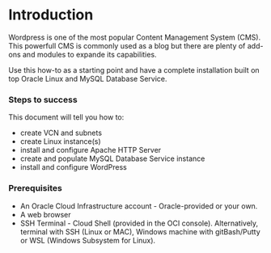 
# Introduction

Wordpress is one of the most popular Content Management System (CMS). This powerfull CMS is commonly used as a blog but there are plenty of add-ons and modules to expande its capabilities.

Use this how-to as a starting point and have a complete installation built on top Oracle Linux and MySQL Database Service. 

### Steps to success

This document will tell you how to:

* create VCN and subnets
* create Linux instance(s)
* install and configure Apache HTTP Server
* create and populate MySQL Database Service instance
* install and configure WordPress

### Prerequisites

* An Oracle Cloud Infrastructure account - Oracle-provided or your own.
* A web browser
* SSH Terminal - Cloud Shell (provided in the OCI console). Alternatively, terminal with SSH (Linux or MAC), Windows  machine with gitBash/Putty or WSL (Windows Subsystem for Linux).